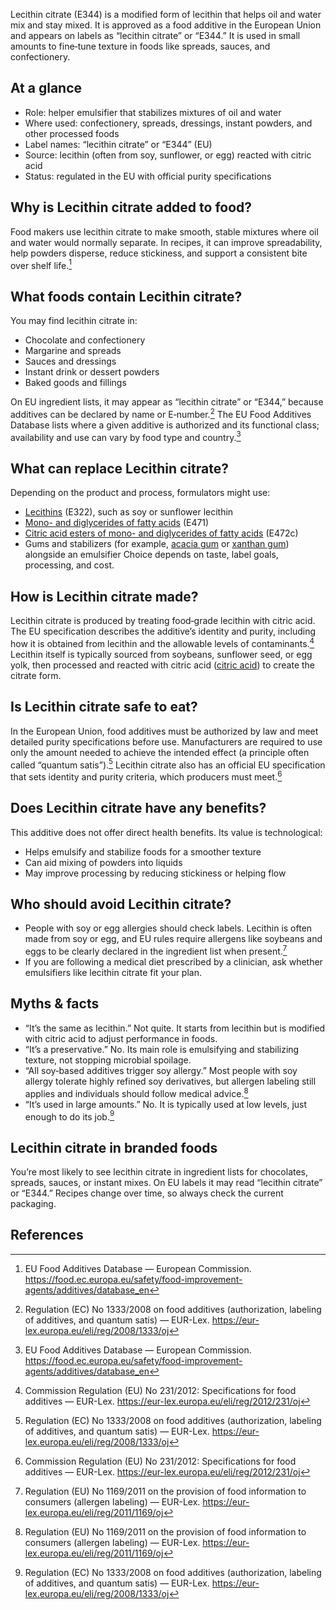 Lecithin citrate (E344) is a modified form of lecithin that helps oil and water mix and stay mixed. It is approved as a food additive in the European Union and appears on labels as “lecithin citrate” or “E344.” It is used in small amounts to fine‑tune texture in foods like spreads, sauces, and confectionery.

<!--more-->

## At a glance
- Role: helper emulsifier that stabilizes mixtures of oil and water
- Where used: confectionery, spreads, dressings, instant powders, and other processed foods
- Label names: “lecithin citrate” or “E344” (EU)
- Source: lecithin (often from soy, sunflower, or egg) reacted with citric acid
- Status: regulated in the EU with official purity specifications

## Why is Lecithin citrate added to food?
Food makers use lecithin citrate to make smooth, stable mixtures where oil and water would normally separate. In recipes, it can improve spreadability, help powders disperse, reduce stickiness, and support a consistent bite over shelf life.[^1]

## What foods contain Lecithin citrate?
You may find lecithin citrate in:
- Chocolate and confectionery
- Margarine and spreads
- Sauces and dressings
- Instant drink or dessert powders
- Baked goods and fillings

On EU ingredient lists, it may appear as “lecithin citrate” or “E344,” because additives can be declared by name or E‑number.[^3] The EU Food Additives Database lists where a given additive is authorized and its functional class; availability and use can vary by food type and country.[^1]

## What can replace Lecithin citrate?
Depending on the product and process, formulators might use:
- [Lecithins](/e322-lecithins) (E322), such as soy or sunflower lecithin
- [Mono- and diglycerides of fatty acids](/e471-mono-and-diglycerides-of-fatty-acids) (E471)
- [Citric acid esters of mono- and diglycerides of fatty acids](/e472c-citric-acid-esters-of-mono-and-diglycerides-of-fatty-acids) (E472c)
- Gums and stabilizers (for example, [acacia gum](/e414-acacia-gum) or [xanthan gum](/e415-xanthan-gum)) alongside an emulsifier
Choice depends on taste, label goals, processing, and cost.

## How is Lecithin citrate made?
Lecithin citrate is produced by treating food‑grade lecithin with citric acid. The EU specification describes the additive’s identity and purity, including how it is obtained from lecithin and the allowable levels of contaminants.[^2] Lecithin itself is typically sourced from soybeans, sunflower seed, or egg yolk, then processed and reacted with citric acid ([citric acid](/e330-citric-acid)) to create the citrate form.

## Is Lecithin citrate safe to eat?
In the European Union, food additives must be authorized by law and meet detailed purity specifications before use. Manufacturers are required to use only the amount needed to achieve the intended effect (a principle often called “quantum satis”).[^3] Lecithin citrate also has an official EU specification that sets identity and purity criteria, which producers must meet.[^2]

## Does Lecithin citrate have any benefits?
This additive does not offer direct health benefits. Its value is technological:
- Helps emulsify and stabilize foods for a smoother texture
- Can aid mixing of powders into liquids
- May improve processing by reducing stickiness or helping flow

## Who should avoid Lecithin citrate?
- People with soy or egg allergies should check labels. Lecithin is often made from soy or egg, and EU rules require allergens like soybeans and eggs to be clearly declared in the ingredient list when present.[^4]
- If you are following a medical diet prescribed by a clinician, ask whether emulsifiers like lecithin citrate fit your plan.

## Myths & facts
- “It’s the same as lecithin.” Not quite. It starts from lecithin but is modified with citric acid to adjust performance in foods.
- “It’s a preservative.” No. Its main role is emulsifying and stabilizing texture, not stopping microbial spoilage.
- “All soy‑based additives trigger soy allergy.” Most people with soy allergy tolerate highly refined soy derivatives, but allergen labeling still applies and individuals should follow medical advice.[^4]
- “It’s used in large amounts.” No. It is typically used at low levels, just enough to do its job.[^3]

## Lecithin citrate in branded foods
You’re most likely to see lecithin citrate in ingredient lists for chocolates, spreads, sauces, or instant mixes. On EU labels it may read “lecithin citrate” or “E344.” Recipes change over time, so always check the current packaging.

## References
[^1]: EU Food Additives Database — European Commission. https://food.ec.europa.eu/safety/food-improvement-agents/additives/database_en
[^2]: Commission Regulation (EU) No 231/2012: Specifications for food additives — EUR-Lex. https://eur-lex.europa.eu/eli/reg/2012/231/oj
[^3]: Regulation (EC) No 1333/2008 on food additives (authorization, labeling of additives, and quantum satis) — EUR-Lex. https://eur-lex.europa.eu/eli/reg/2008/1333/oj
[^4]: Regulation (EU) No 1169/2011 on the provision of food information to consumers (allergen labeling) — EUR-Lex. https://eur-lex.europa.eu/eli/reg/2011/1169/oj
